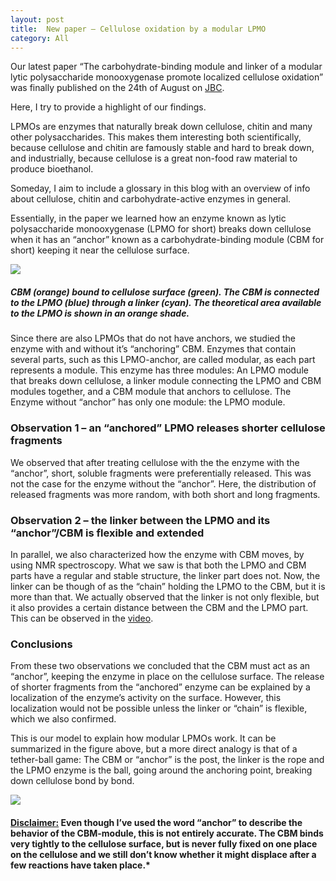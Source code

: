 ```yaml
---
layout: post
title:  New paper – Cellulose oxidation by a modular LPMO
category: All 
---
```


Our latest paper “The carbohydrate-binding module and linker of a modular lytic polysaccharide monooxygenase promote localized cellulose oxidation” was finally published on the 24th of August on [JBC](http://www.jbc.org/content/early/2018/07/02/jbc.RA118.004269.abstract). 

Here, I try to provide a highlight of our findings.

LPMOs are enzymes that naturally break down cellulose, chitin and many other polysaccharides. This makes them interesting both scientifically, because cellulose and chitin are famously stable and hard to break down, and industrially, because cellulose is a great non-food raw material to produce bioethanol.

Someday, I aim to include a glossary in this blog with an overview of  info about cellulose, chitin and carbohydrate-active enzymes in general.

Essentially, in the paper we learned how an enzyme known as lytic polysaccharide monooxygenase (LPMO for short) breaks down cellulose when it has an “anchor” known as a carbohydrate-binding module (CBM for short) keeping it near the cellulose surface.

![]({{site.baseurl}}/assets/img/fig6.png)
##### *CBM (orange) bound to cellulose surface (green). The CBM is connected to the LPMO (blue) through a linker (cyan). The theoretical area available to the LPMO is shown in an orange shade.*

Since there are also LPMOs that do not have anchors, we studied the enzyme with and without it’s “anchoring” CBM. Enzymes that contain several parts, such as this LPMO-anchor, are called modular, as each part represents a module. This enzyme has three modules: An LPMO module that breaks down cellulose, a linker module connecting the LPMO and CBM modules together, and a CBM module that anchors to cellulose. The Enzyme without “anchor” has only one module: the LPMO module.

### Observation 1 – an “anchored” LPMO releases shorter cellulose fragments
We observed that after treating cellulose with the the enzyme with the “anchor”, short, soluble fragments were preferentially released. This was not the case for the enzyme without the “anchor”. Here, the distribution of released fragments was more random, with both short and long fragments.

### Observation 2 – the linker between the LPMO and its “anchor”/CBM is flexible and extended
In parallel, we also characterized how the enzyme with CBM moves, by using NMR spectroscopy. What we saw is that both the LPMO and CBM parts have a regular and stable structure, the linker part does not. Now, the linker can be though of as the “chain” holding the LPMO to the CBM, but it is more than that. We actually observed that the linker is not only flexible, but it also provides a certain distance between the CBM and the LPMO part. This can be observed in the [video](http://www.jbc.org/content/suppl/2018/07/02/RA118.004269.DC1/138564_1_supp_158398_pmqdm9.mov]).

### Conclusions
From these two observations we concluded that the CBM must act as an “anchor”, keeping the enzyme in place on the cellulose surface. The release of shorter fragments from the “anchored” enzyme can be explained by a localization of the enzyme’s activity on the surface. However, this localization would not be possible unless the linker or “chain” is flexible, which we also confirmed.

This is our model to explain how modular LPMOs work. It can be summarized in the figure above, but a more direct analogy is that of a tether-ball game: The CBM or “anchor” is the post, the linker is the rope and the LPMO enzyme is the ball, going around the anchoring point, breaking down cellulose bond by bond.

![]({{site.baseurl}}/assets/img/tether_lpmo.png)


#### <ins>Disclaimer:</ins> Even though I’ve used the word “anchor” to describe the behavior of the CBM-module, this is not entirely accurate. The CBM binds very tightly to the cellulose surface, but is never fully fixed on one place on the cellulose and we still don’t know whether it might displace after a few reactions have taken place.*